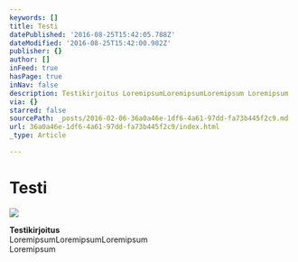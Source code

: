 ```yaml
---
keywords: []
title: Testi
datePublished: '2016-08-25T15:42:05.788Z'
dateModified: '2016-08-25T15:42:00.982Z'
publisher: {}
author: []
inFeed: true
hasPage: true
inNav: false
description: Testikirjoitus LoremipsumLoremipsumLoremipsum Loremipsum
via: {}
starred: false
sourcePath: _posts/2016-02-06-36a0a46e-1df6-4a61-97dd-fa73b445f2c9.md
url: 36a0a46e-1df6-4a61-97dd-fa73b445f2c9/index.html
_type: Article

---
```

# Testi
![](https://the-grid-user-content.s3-us-west-2.amazonaws.com/100c03f5-3082-4f80-b029-d646de8b5680.jpg)

**Testikirjoitus**  
LoremipsumLoremipsumLoremipsum  
Loremipsum